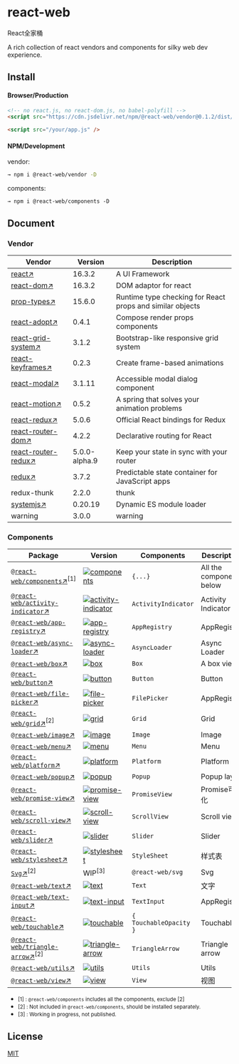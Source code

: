 # react-web
React全家桶

A rich collection of react vendors and components for silky web dev experience. 


## Install

#### Browser/Production

```html
<!-- no react.js, no react-dom.js, no babel-polyfill -->
<script src="https://cdn.jsdelivr.net/npm/@react-web/vendor@0.1.2/dist/vendor.production.js" />

<script src="/your/app.js" />
```

#### NPM/Development

vendor:

```bash
→ npm i @react-web/vendor -D
```

components:

```
→ npm i @react-web/components -D
```

## Document

### Vendor

Vendor | Version  |  Description
------------------|-------------|------------
 [react↗](https://github.com/facebook/react)             |  16.3.2 | A UI Framework
 [react-dom↗](https://github.com/facebook/react) | 16.3.2 | DOM adaptor for react
 [prop-types↗](https://github.com/facebook/prop-types) |  15.6.0   | Runtime type checking for React props and similar objects
 [react-adopt↗](https://github.com/pedronauck/react-adopt) |  0.4.1    | Compose render props components
 [react-grid-system↗](https://github.com/JSxMachina/react-grid-system) |3.1.2     |  Bootstrap-like responsive grid system
  [react-keyframes↗](https://github.com/zeit/react-keyframes) | 0.2.3     |Create frame-based animations
 [react-modal↗](https://github.com/reactjs/react-modal) | 3.1.11     |   Accessible modal dialog component
 [react-motion↗](https://github.com/chenglou/react-motion) | 0.5.2     | A spring that solves your animation problems 
 [react-redux↗](https://github.com/reactjs/react-redux) |5.0.6      |  Official React bindings for Redux
 [react-router-dom↗](https://github.com/ReactTraining/react-router) |4.2.2     | Declarative routing for React
[react-router-redux↗](https://github.com/ReactTraining/react-router) | 5.0.0-alpha.9 |Keep your state in sync with your router 
  [redux↗](https://github.com/reactjs/redux) |3.7.2    |  Predictable state container for JavaScript apps
redux-thunk       | 2.2.0    | thunk
 [systemjs↗](https://github.com/systemjs/systemjs) | 0.20.19    |  Dynamic ES module loader
warning           | 3.0.0      |  warning



### Components


Package  | Version  | Components | Description 
---------|----------|------------|------------
[`@react-web/components`↗](./packages/components/README.md)<sup>[1]</sup> | [![components]][components] | `{...}` | All the components below
[`@react-web/activity-indicator`↗](./packages/app-registry/README.md) | [![activity-indicator]][activity-indicator] | `ActivityIndicator` | Activity Indicator 
[`@react-web/app-registry`↗](./packages/app-registry/README.md) | [![app-registry]][app-registry] | `AppRegistry` | AppRegistry 
[`@react-web/async-loader`↗](./packages/async-loader/README.md) | [![async-loader]][async-loader] | `AsyncLoader` | Async Loader 
[`@react-web/box`↗](./packages/box/README.md) | [![box]][box] | `Box` | A box view
[`@react-web/button`↗](./packages/button/README.md) | [![button]][button] | `Button`| Button
[`@react-web/file-picker`↗](./packages/file-picker/README.md) | [![file-picker]][file-picker] | `FilePicker` | AppRegistry
[`@react-web/grid`↗](./packages/grid/README.md)<sup>[2]</sup> | [![grid]][grid] | `Grid`|Grid
[`@react-web/image`↗](./packages/app-registry/README.md) | [![image]][image] | `Image` | Image
[`@react-web/menu`↗](./packages/menu/README.md) | [![menu]][menu] | `Menu`| Menu
[`@react-web/platform`↗](./packages/platform/README.md) | [![platform]][platform] | `Platform`| Platform
[`@react-web/popup`↗](./packages/popup/README.md) | [![popup]][popup] | `Popup` | Popup layer
[`@react-web/promise-view`↗](./packages/promise-view/README.md) | [![promise-view]][promise-view] | `PromiseView`| Promise可视化
[`@react-web/scroll-view`↗](./packages/scroll-view/README.md) |  [![scroll-view]][scroll-view] | `ScrollView` | Scroll view
[`@react-web/slider`↗](./packages/slider/README.md) | [![slider]][slider] | `Slider` | Slider
[`@react-web/stylesheet`↗](./packages/stylesheet/README.md) | [![stylesheet]][stylesheet] |  `StyleSheet` |  样式表
[`Svg`↗](./packages/svg/README.md)<sup>[2]</sup> |  WIP<sup>[3]</sup> | `@react-web/svg` | Svg
[`@react-web/text`↗](./packages/text/README.md) | [![text]][text] | `Text`  |  文字
[`@react-web/text-input`↗](./packages/text-input/README.md) | [![text-input]][text-input] | `TextInput` |  AppRegistry
[`@react-web/touchable`↗](./packages/touchable/README.md) | [![touchable]][touchable] | `{ TouchableOpacity }` | Touchable
[`@react-web/triangle-arrow`↗](./packages/triangle-arrow/README.md)<sup>[2]</sup> | [![triangle-arrow]][triangle-arrow] |  `TriangleArrow` |  Triangle arrow
[`@react-web/utils`↗](./packages/utils/README.md) | [![utils]][utils] | `Utils` | Utils
[`@react-web/view`↗](./packages/view/README.md) | [![view]][view] |  `View` |  视图

[components]: https://img.shields.io/npm/v/@react-web/components.svg
[activity-indicator]: https://img.shields.io/npm/v/@react-web/activity-indicator.svg
[app-registry]: https://img.shields.io/npm/v/@react-web/app-registry.svg
[async-loader]: https://img.shields.io/npm/v/@react-web/async-loader.svg
[box]: https://img.shields.io/npm/v/@react-web/box.svg
[button]: https://img.shields.io/npm/v/@react-web/button.svg
[file-picker]: https://img.shields.io/npm/v/@react-web/file-picker.svg
[grid]: https://img.shields.io/npm/v/@react-web/grid.svg
[image]: https://img.shields.io/npm/v/@react-web/image.svg
[menu]: https://img.shields.io/npm/v/@react-web/menu.svg
[platform]: https://img.shields.io/npm/v/@react-web/platform.svg
[popup]: https://img.shields.io/npm/v/@react-web/popup.svg
[promise-view]: https://img.shields.io/npm/v/@react-web/promise-view.svg
[scroll-view]: https://img.shields.io/npm/v/@react-web/scroll-view.svg
[slider]: https://img.shields.io/npm/v/@react-web/slider.svg
[stylesheet]: https://img.shields.io/npm/v/@react-web/stylesheet.svg
[svg]: https://img.shields.io/npm/v/@react-web/svg.svg
[text]: https://img.shields.io/npm/v/@react-web/text.svg
[text-input]: https://img.shields.io/npm/v/@react-web/text-input.svg
[touchable]: https://img.shields.io/npm/v/@react-web/touchable.svg
[triangle-arrow]:https://img.shields.io/npm/v/@react-web/triangle-arrow.svg
[utils]: https://img.shields.io/npm/v/@react-web/utils.svg
[view]: https://img.shields.io/npm/v/@react-web/view.svg

* <small>[1] : `@react-web/components` includes all the components, exclude [2]</small>
* <small>[2] : Not included in `@react-web/components`, should be installed separately.</small>
* <small>[3] : Working in progress, not published.</small>

## License

[MIT](LICENSE)